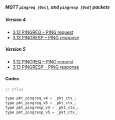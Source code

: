 ##### MQTT `pingreq [0xc]`, and `pingresp [0xd]` packets

##### Version 4

- [3.12 PINGREQ – PING request](http://docs.oasis-open.org/mqtt/mqtt/v3.1.1/os/mqtt-v3.1.1-os.html#_Toc398718081)
- [3.13 PINGRESP – PING response](http://docs.oasis-open.org/mqtt/mqtt/v3.1.1/os/mqtt-v3.1.1-os.html#_Toc398718086)

##### Version 5

- [3.12 PINGREQ – PING request](https://docs.oasis-open.org/mqtt/mqtt/v5.0/os/mqtt-v5.0-os.html#_Toc3901195)
- [3.13 PINGRESP – PING response](https://docs.oasis-open.org/mqtt/mqtt/v5.0/os/mqtt-v5.0-os.html#_Toc3901200)

#### Codec

```javascript
// @flow

type pkt_pingreq_v4 = _pkt_ctx_;
type pkt_pingreq_v5 = _pkt_ctx_;
type pkt_pingresp_v4 = _pkt_ctx_;
type pkt_pingresp_v5 = _pkt_ctx_;
```
